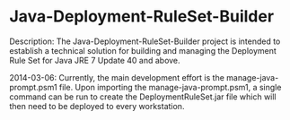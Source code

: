 Java-Deployment-RuleSet-Builder
===============================

Description: The Java-Deployment-RuleSet-Builder project is intended to establish a technical solution for building and managing the Deployment Rule Set for Java JRE 7 Update 40 and above.

2014-03-06: Currently, the main development effort is the manage-java-prompt.psm1 file. Upon importing the manage-java-prompt.psm1, a single command can be run to create the DeploymentRuleSet.jar file which will then need to be deployed to every workstation.
